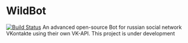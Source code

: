# WildBot
[![Build Status](https://travis-ci.org/JarvisCraft/WildBot.svg?branch=master)](https://travis-ci.org/JarvisCraft/WildBot)
An advanced open-source Bot for russian social network VKontakte using their own VK-API.
This project is under development
